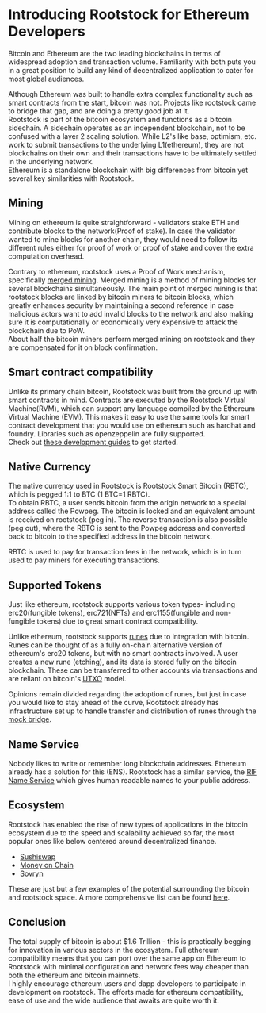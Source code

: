 # Introducing Rootstock for Ethereum Developers
Bitcoin and Ethereum are the two leading blockchains in terms of widespread adoption and transaction volume. Familiarity with both puts you in a great position to build any kind of decentralized application to cater for most global audiences.

Although Ethereum was built to handle extra complex functionality such as smart contracts from the start, bitcoin was not. Projects like rootstock came to bridge that gap, and are doing a pretty good job at it.
<br/>Rootstock is part of the bitcoin ecosystem and functions as a bitcoin sidechain. A sidechain operates as an independent blockchain, not to be confused with a layer 2 scaling solution. While L2's like base, optimism, etc. work to submit transactions to the underlying L1(ethereum), they are not blockchains on their own and their transactions have to be ultimately settled in the underlying network.
<br/>Ethereum is a standalone blockchain with big differences from bitcoin yet several key similarities with Rootstock.


## Mining
Mining on ethereum is quite straightforward - validators stake ETH and contribute blocks to the network(Proof of stake). In case the validator wanted to mine blocks for another chain, they would need to follow its different rules either for proof of work or proof of stake and cover the extra computation overhead.

Contrary to ethereum, rootstock uses a Proof of Work mechanism, specifically [merged mining](https://blog.rootstock.io/noticia/rsk-bitcoin-merge-mining-is-here-to-stay/). Merged mining is a method of mining blocks for several blockchains simultaneously. The main point of merged mining is that rootstock blocks are linked by bitcoin miners to bitcoin blocks, which greatly enhances security by maintaining a second reference in case malicious actors want to add invalid blocks to the network and also making sure it is computationally or economically very expensive to attack the blockchain due to PoW.
<br/>About half the bitcoin miners perform merged mining on rootstock and they are compensated for it on block confirmation.


## Smart contract compatibility
Unlike its primary chain bitcoin, Rootstock was built from the ground up with smart contracts in mind. Contracts are executed by the Rootstock Virtual Machine(RVM), which can support any language compiled by the Ethereum Virtual Machine (EVM). This makes it easy to use the same tools for smart contract development that you would use on ethereum such as hardhat and foundry.  Libraries such as openzeppelin are fully supported.
<br/>Check out [these development guides](https://dev.rootstock.io/dev-tools/dev-environments/) to get started.

## Native Currency
The native currency used in Rootstock is Rootstock Smart Bitcoin (RBTC), which is pegged 1:1 to BTC (1 BTC=1 RBTC).
<br/>To obtain RBTC, a user sends bitcoin from the origin network to a special address called the Powpeg. The bitcoin is locked and an equivalent amount is received on rootstock (peg in).
The reverse transaction is also possible (peg out), where the RBTC is sent to the Powpeg address and converted back to bitcoin to the specified address in the bitcoin network.

RBTC is used to pay for transaction fees in the network, which is in turn used to pay miners for executing transactions.


## Supported Tokens
Just like ethereum, rootstock supports various token types- including erc20(fungible tokens), erc721(NFTs) and erc1155(fungible and non-fungible tokens) due to great smart contract compatibility.

Unlike ethereum, rootstock supports [runes](https://dev.rootstock.io/resources/guides/runes-rootstock/overview/) due to integration with bitcoin. Runes can be thought of as a fully on-chain alternative version of ethereum's erc20 tokens, but with no smart contracts involved. A user creates a new rune (etching), and its data is stored fully on the bitcoin blockchain. These can be transferred to other accounts via transactions and are reliant on bitcoin's [UTXO](https://www.investopedia.com/terms/u/utxo.asp) model.

Opinions remain divided regarding the adoption of runes, but just in case you would like to stay ahead of the curve, Rootstock already has infrastructure set up to handle transfer and distribution of runes through the [mock bridge](https://dev.rootstock.io/resources/guides/runes-rootstock/build-mockbridge-contract/Intro-runes/).

## Name Service
Nobody likes to write or remember long blockchain addresses. Ethereum already has a solution for this (ENS). Rootstock has a similar service, the [RIF Name Service](https://rif.technology/content-hub/rif-naming-service/) which gives human readable names to your public address. 

## Ecosystem
Rootstock has enabled the rise of new types of applications in the bitcoin ecosystem due to the speed and scalability achieved so far, the most popular ones like below centered around decentralized finance.
- [Sushiswap](https://www.sushi.com/)
- [Money on Chain](https://moneyonchain.com/)
- [Sovryn](https://sovryn.app/)
  
These are just but a few examples of the potential surrounding the bitcoin and rootstock space. A more comprehensive list can be found [here](https://rootstock.io/ecosystem/).


## Conclusion
The total supply of bitcoin is about $1.6 Trillion - this is practically begging for innovation in various sectors in the ecosystem. Full ethereum compatibility means that you can port over the same app on Ethereum to Rootstock with minimal configuration and network fees way cheaper than both the ethereum and bitcoin mainnets.
<br/>I highly encourage ethereum users and dapp developers to participate in development on rootstock. The efforts made for ethereum compatibility, ease of use and the wide audience that awaits are quite worth it.




